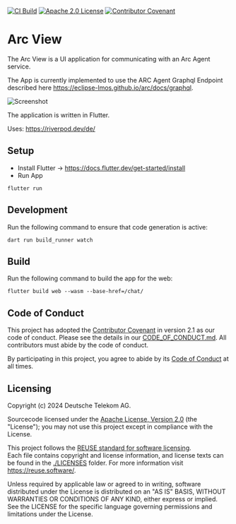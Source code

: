 [![CI Build](https://github.com/eclipse-lmos/arc-view/actions/workflows/build.yml/badge.svg?branch=main)](https://github.com/eclipse-lmos/arc-view/actions/workflows/build.yml)
[![Apache 2.0 License](https://img.shields.io/badge/license-Apache%202.0-green.svg)](https://www.apache.org/licenses/LICENSE-2.0)
[![Contributor Covenant](https://img.shields.io/badge/Contributor%20Covenant-2.1-4baaaa.svg)](CODE_OF_CONDUCT.md)

# Arc View

The Arc View is a UI application for communicating with an Arc Agent service.

The App is currently implemented to use the ARC Agent Graphql Endpoint described here https://eclipse-lmos.github.io/arc/docs/graphql.

![Screenshot](screenshot.png)

The application is written in Flutter.

Uses: https://riverpod.dev/de/

## Setup

- Install Flutter -> https://docs.flutter.dev/get-started/install
- Run App
 ```
 flutter run 
```

## Development

Run the following command to ensure that code generation is active:

```
dart run build_runner watch
```

## Build

Run the following command to build the app for the web:

```
flutter build web --wasm --base-href=/chat/
```

## Code of Conduct

This project has adopted the [Contributor Covenant](https://www.contributor-covenant.org/) in version 2.1 as our code of conduct. Please see the details in our [CODE_OF_CONDUCT.md](CODE_OF_CONDUCT.md). All contributors must abide by the code of conduct.

By participating in this project, you agree to abide by its [Code of Conduct](./CODE_OF_CONDUCT.md) at all times.

## Licensing
Copyright (c) 2024 Deutsche Telekom AG.

Sourcecode licensed under the [Apache License, Version 2.0](https://www.apache.org/licenses/LICENSE-2.0) (the "License"); you may not use this project except in compliance with the License.

This project follows the [REUSE standard for software licensing](https://reuse.software/).    
Each file contains copyright and license information, and license texts can be found in the [./LICENSES](./LICENSES) folder. For more information visit https://reuse.software/.

Unless required by applicable law or agreed to in writing, software distributed under the License is distributed on an "AS IS" BASIS, WITHOUT WARRANTIES OR CONDITIONS OF ANY KIND, either express or implied. See the LICENSE for the specific language governing permissions and limitations under the License.